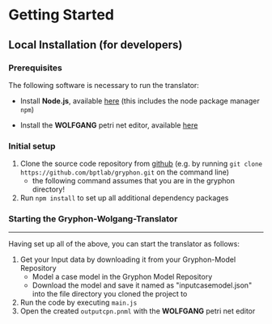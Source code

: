 Getting Started
===============

Local Installation (for developers)
-----------------------------------

### Prerequisites

The following software is necessary to run the translator:

-   Install **Node.js**, available
    [here](https://nodejs.org/en/download/) (this includes the node
    package manager `npm`)
    
-   Install the **WOLFGANG** petri net editor, available 
    [here](https://github.com/iig-uni-freiburg/WOLFGANG.git)

### Initial setup

1.  Clone the source code repository from
    [github](http://github.com/bptlab/gryphon) (e.g. by running
    `git clone https://github.com/bptlab/gryphon.git` on the command
    line)
    -   the following command assumes that you are in the gryphon
        directory!
2.  Run `npm install` to set up all additional dependency packages

### Starting the Gryphon-Wolgang-Translator
-------------------------------------------

Having set up all of the above, you can start the translator as follows:

1. Get your Input data by downloading it from your Gryphon-Model Repository
    - Model a case model in the Gryphon Model Repository
    - Download the model and save it named as "inputcasemodel.json" into the file directory you cloned the project to
2. Run the code by executing `main.js`
3. Open the created `outputcpn.pnml` with the **WOLFGANG** petri net editor
